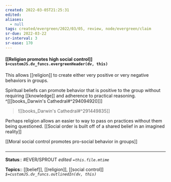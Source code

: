 ```yaml
---
created: 2022-03-05T21:25:31 
edited: 
aliases:
  - null
tags: created/evergreen/2022/03/05, review, node/evergreen/claim
sr-due: 2022-03-22
sr-interval: 3
sr-ease: 170
---
```


#### [[Religion promotes high social control]] `$=customJS.dv_funcs.evergreenHeader(dv, this)`

This allows [[religion]] to create either very positive or very negative behaviors in groups.

Spiritual beliefs can promote behavior that is positive to the group without requiring [[knowledge]] and adherence to practical reasoning. 
^[[[books_Darwin's Cathedral#^294094920]]]


> ![[books_Darwin's Cathedral#^291449835]]


Perhaps religion allows an easier to way to pass on practices without them being questioned.
[[Social order is built off of a shared belief in an imagined reality]]

[[Moral social control promotes pro-social behavior in groups]]
### <hr class="footnote"/>

**Status**:: #EVER/SPROUT
*edited `=this.file.mtime`*

**Topics**:: [[belief]], [[religion]], [[social control]]
*`$=customJS.dv_funcs.outlinedIn(dv, this)`*
